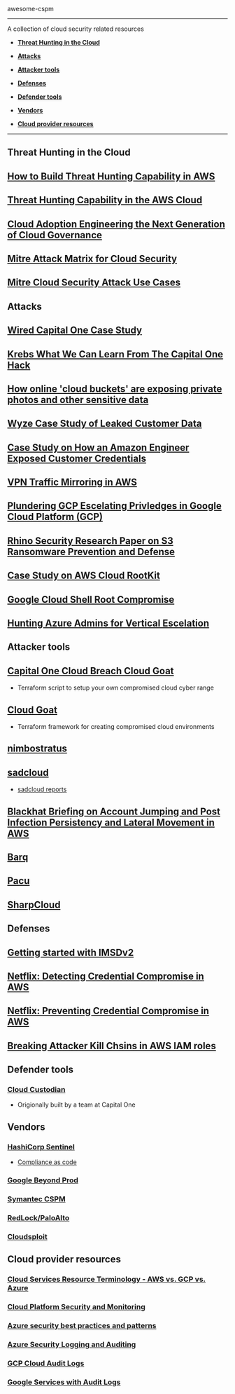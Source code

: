 awesome-cspm

------------------------------------------------------------------------------------------

A collection of cloud security related resources

* [**Threat Hunting in the Cloud**](#cloud-threat-hunting)

* [**Attacks**](#attacks)

* [**Attacker tools**](#attacker-tools)

* [**Defenses**](#defenses)

* [**Defender tools**](#defender-tools)

* [**Vendors**](#vendors)

* [**Cloud provider resources**](#cloud-provider-resources)

------------------------------------------------------------------------------------------

## Threat Hunting in the Cloud

## [How to Build Threat Hunting Capability in AWS](https://pages.awscloud.com/rs/112-TZM-766/images/How-to-Build-a-Threat-Hunting-Capability-in-AWS_Whitepaper.pdf)
## [Threat Hunting Capability in the AWS Cloud](https://www.secureworldexpo.com/industry-news/threat-hunting-capability-in-the-aws-cloud)
## [Cloud Adoption Engineering the Next Generation of Cloud Governance](https://cloudrumblings.io/cloud-adoption-engineering-the-next-generation-of-cloud-governance-21fb1a2eff60)
## [Mitre Attack Matrix for Cloud Security](https://attack.mitre.org/matrices/enterprise/cloud/)
## [Mitre Cloud Security Attack Use Cases](http://oval.mitre.org/adoption/usecasesguide.html#usecases)


## Attacks

## [Wired Capital One Case Study](https://www.wired.com/story/capital-one-paige-thompson-case-hacking-spree/)
## [Krebs What We Can Learn From The Capital One Hack](https://krebsonsecurity.com/2019/08/what-we-can-learn-from-the-capital-one-hack/)
## [How online 'cloud buckets' are exposing private photos and other sensitive data](https://outline.com/Ke47MA)
## [Wyze Case Study of Leaked Customer Data](https://arstechnica-com.cdn.ampproject.org/v/s/arstechnica.com/tech-policy/2019/12/surveillance-camera-company-wyze-confirms-leak-of-user-data/)
## [Case Study on How an Amazon Engineer Exposed Customer Credentials](https://www.upguard.com/breaches/identity-and-access-misstep-how-an-amazon-engineer-exposed-credentials-and-more)
## [VPN Traffic Mirroring in AWS](https://rhinosecuritylabs.com/aws/abusing-vpc-traffic-mirroring-in-aws/)
## [Plundering GCP Escelating Privledges in Google Cloud Platform (GCP)](https://about.gitlab.com/blog/2020/02/12/plundering-gcp-escalating-privileges-in-google-cloud-platform/)
## [Rhino Security Research Paper on S3 Ransomware Prevention and Defense](https://rhinosecuritylabs.com/aws/s3-ransomware-part-2-prevention-and-defense/)
## [Case Study on AWS Cloud RootKit](https://www.cbronline.com/news/aws-servers-hacked-rootkit-in-the-cloud)
## [Google Cloud Shell Root Compromise](https://threatpost.com/100k-google-cloud-shell-root-compromise/153665/)
## [Hunting Azure Admins for Vertical Escelation](https://www.lares.com/hunting-azure-admins-for-vertical-escalation/)

## Attacker tools

## [Capital One Cloud Breach Cloud Goat](https://rhinosecuritylabs.com/aws/capital-one-cloud_breach_s3-cloudgoat/)
* Terraform script to setup your own compromised cloud cyber range
## [Cloud Goat](https://github.com/RhinoSecurityLabs/cloudgoat)
* Terraform framework for creating compromised cloud environments
## [nimbostratus](http://andresriancho.github.io/nimbostratus/)
## [sadcloud](https://github.com/nccgroup/sadcloud)
* [sadcloud reports](https://ramimac.github.io/sadcloud-reports/)
## [Blackhat Briefing on Account Jumping and Post Infection Persistency and Lateral Movement in AWS](https://www.blackhat.com/docs/us-16/materials/us-16-Amiga-Account-Jumping-Post-Infection-Persistency-And-Lateral-Movement-In-AWS-wp.pdf)
## [Barq](https://github.com/Voulnet/barq)
## [Pacu](https://github.com/RhinoSecurityLabs/pacu)
## [SharpCloud](https://github.com/chrismaddalena/SharpCloud)

## Defenses

## [Getting started with IMSDv2](https://blog.appsecco.com/getting-started-with-version-2-of-aws-ec2-instance-metadata-service-imdsv2-2ad03a1f3650)
## [Netflix: Detecting Credential Compromise in AWS](https://medium.com/netflix-techblog/netflix-cloud-security-detecting-credential-compromise-in-aws-9493d6fd373a)
## [Netflix: Preventing Credential Compromise in AWS](netflix-information-security-preventing-credential-compromise-in-aws-41b112c15179)
## [Breaking Attacker Kill Chsins in AWS IAM roles](https://disruptops.com/breaking-attacker-kill-chains-in-aws-iam-roles/)

## Defender tools

### [Cloud Custodian](https://github.com/cloud-custodian/cloud-custodian)
* Origionally built by a team at Capital One

## Vendors

### [HashiCorp Sentinel](https://www.hashicorp.com/sentinel/)
* [Compliance as code](https://www.hashicorp.com/resources/introduction-sentinel-compliance-policy-as-code)
### [Google Beyond Prod](https://cloud.google.com/security/beyondprod/)
### [Symantec CSPM](https://support.symantec.com/us/en/article.doc11231.html)
### [RedLock/PaloAlto](https://login.paloaltonetworks.com/?resume=/idp/DLKy1/resumeSAML20/idp/SSO.ping&spentity=RedLockSP)
### [Cloudsploit](https://console.cloudsploit.com/signin)

## Cloud provider resources

### [Cloud Services Resource Terminology - AWS vs. GCP vs. Azure](https://www.cloudhealthtech.com/blog/cloud-comparison-guide-glossary-aws-azure-gcp)
### [Cloud Platform Security and Monitoring](https://dsimg.ubm-us.net/envelope/400093/570523/ReliaQuest-WhitePaper-CloudPlatformSecurityAndMonitoring.pdf)
### [Azure security best practices and patterns](https://docs.microsoft.com/en-us/azure/security/fundamentals/best-practices-and-patterns)
### [Azure Security Logging and Auditing](https://docs.microsoft.com/en-us/azure/security/fundamentals/log-audit)
### [GCP Cloud Audit Logs](https://cloud.google.com/logging/docs/audit/)
### [Google Services with Audit Logs](https://cloud.google.com/logging/docs/audit/services)